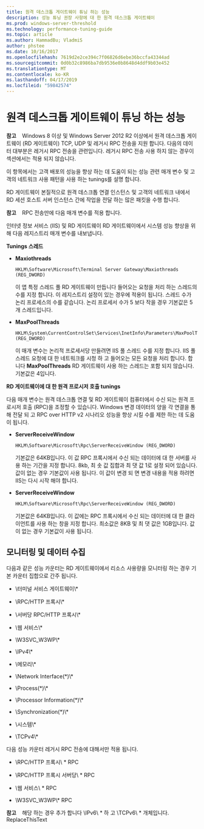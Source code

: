 ```yaml
---
title: 원격 데스크톱 게이트웨이 튜닝 하는 성능
description: 성능 튜닝 권장 사항에 대 한 원격 데스크톱 게이트웨이
ms.prod: windows-server-threshold
ms.technology: performance-tuning-guide
ms.topic: article
ms.author: HammadBu; VladmiS
author: phstee
ms.date: 10/16/2017
ms.openlocfilehash: 7619d2e2ce394c7f06826d6ebe36bccfa43344ad
ms.sourcegitcommit: 0d0b32c8986ba7db9536e0b8648d4ddf9b03e452
ms.translationtype: MT
ms.contentlocale: ko-KR
ms.lasthandoff: 04/17/2019
ms.locfileid: "59842574"
---
```

# <a name="performance-tuning-remote-desktop-gateways"></a>원격 데스크톱 게이트웨이 튜닝 하는 성능

**참고**    Windows 8 이상 및 Windows Server 2012 R2 이상에서 원격 데스크톱 게이트웨이 (RD 게이트웨이) TCP, UDP 및 레거시 RPC 전송을 지원 합니다. 다음의 데이터 대부분은 레거시 RPC 전송을 관련입니다. 레거시 RPC 전송 사용 하지 않는 경우이 섹션에서는 적용 되지 않습니다.

이 항목에서는 고객 배포의 성능을 향상 하는 데 도움이 되는 성능 관련 매개 변수 및 고객의 네트워크 사용 패턴을 사용 하는 tunings를 설명 합니다.

RD 게이트웨이 본질적으로 원격 데스크톱 연결 인스턴스 및 고객의 네트워크 내에서 RD 세션 호스트 서버 인스턴스 간에 작업을 전달 하는 많은 패킷을 수행 합니다.

**참고**    RPC 전송만에 다음 매개 변수를 적용 합니다.

인터넷 정보 서비스 (IIS) 및 RD 게이트웨이 RD 게이트웨이에서 시스템 성능 향상을 위해 다음 레지스트리 매개 변수를 내보냅니다.

**Tunings 스레드**

-   **Maxiothreads**

    ``` syntax
    HKLM\Software\Microsoft\Terminal Server Gateway\Maxiothreads (REG_DWORD)
    ```

    이 앱 특정 스레드 풀 RD 게이트웨이 만듭니다 들어오는 요청을 처리 하는 스레드의 수를 지정 합니다. 이 레지스트리 설정이 있는 경우에 적용이 됩니다. 스레드 수가 논리 프로세스의 수를 같습니다. 논리 프로세서 수가 5 보다 작을 경우 기본값은 5 개 스레드입니다.

-   **MaxPoolThreads**

    ``` syntax
    HKLM\System\CurrentControlSet\Services\InetInfo\Parameters\MaxPoolThreads (REG_DWORD)
    ```

    이 매개 변수는 논리적 프로세서당 만들려면 IIS 풀 스레드 수를 지정 합니다. IIS 풀 스레드 요청에 대 한 네트워크를 시청 하 고 들어오는 모든 요청을 처리 합니다. 합니다 **MaxPoolThreads** RD 게이트웨이 사용 하는 스레드는 포함 되지 않습니다. 기본값은 4입니다.

**RD 게이트웨이에 대 한 원격 프로시저 호출 tunings**

다음 매개 변수는 원격 데스크톱 연결 및 RD 게이트웨이 컴퓨터에서 수신 되는 원격 프로시저 호출 (RPC)을 조정할 수 있습니다. Windows 변경 데이터의 양을 각 연결을 통해 전달 되 고 RPC over HTTP v2 시나리오 성능을 향상 시킬 수를 제한 하는 데 도움이 됩니다.

-   **ServerReceiveWindow**

    ``` syntax
    HKLM\Software\Microsoft\Rpc\ServerReceiveWindow (REG_DWORD)
    ```

    기본값은 64KB입니다. 이 값 RPC 프록시에서 수신 되는 데이터에 대 한 서버를 사용 하는 기간을 지정 합니다. 8kb, 최 솟 값 집합과 최 댓 값 1로 설정 되어 있습니다. 값이 없는 경우 기본값이 사용 됩니다. 이 값이 변경 되 면 변경 내용을 적용 하려면 IIS는 다시 시작 해야 합니다.

-   **ServerReceiveWindow**

    ``` syntax
    HKLM\Software\Microsoft\Rpc\ServerReceiveWindow (REG_DWORD)
    ```

    기본값은 64KB입니다. 이 값에는 RPC 프록시에서 수신 되는 데이터에 대 한 클라이언트를 사용 하는 창을 지정 합니다. 최소값은 8KB 및 최 댓 값은 1GB입니다. 값이 없는 경우 기본값이 사용 됩니다.

## <a name="monitoring-and-data-collection"></a>모니터링 및 데이터 수집


다음과 같은 성능 카운터는 RD 게이트웨이에서 리소스 사용량을 모니터링 하는 경우 기본 카운터 집합으로 간주 됩니다.

-   \\터미널 서비스 게이트웨이\\\*

-   \\RPC/HTTP 프록시\\\*

-   \\서버당 RPC/HTTP 프록시\\\*

-   \\웹 서비스\\\*

-   \\W3SVC\_W3WP\\\*

-   \\IPv4\\\*

-   \\메모리\\\*

-   \\Network Interface(\*)\\\*

-   \\Process(\*)\\\*

-   \\Processor Information(\*)\\\*

-   \\Synchronization(\*)\\\*

-   \\시스템\\\*

-   \\TCPv4\\\*

다음 성능 카운터 레거시 RPC 전송에 대해서만 적용 됩니다.

-   \\RPC/HTTP 프록시\\ \* RPC

-   \\RPC/HTTP 프록시 서버당\\ \* RPC

-   \\웹 서비스\\ \* RPC

-   \\W3SVC\_W3WP\\\* RPC

**참고**    해당 하는 경우 추가 합니다 \\IPv6\\ \* 하 고 \\TCPv6\\ \* 개체입니다. ReplaceThisText

 
